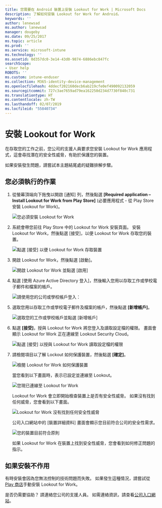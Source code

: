 ```yaml
---
title: 您需要在 Android 裝置上安裝 Lookout for Work | Microsoft Docs
description: 了解如何安裝 Lookout for Work for Android。
keywords: ''
author: lenewsad
ms.author: lanewsad
manager: dougeby
ms.date: 09/25/2017
ms.topic: article
ms.prod: ''
ms.service: microsoft-intune
ms.technology: ''
ms.assetid: 0d357dc0-3e14-43d0-9874-6886ebc847fc
searchScope:
- User help
ROBOTS: ''
ms.custom: intune-enduser
ms.collection: M365-identity-device-management
ms.openlocfilehash: 4ddecf202160decb6ab219cfe0ef490092132059
ms.sourcegitcommit: 727c3ae7659ad79ea162250d234d7730f840c731
ms.translationtype: HT
ms.contentlocale: zh-TW
ms.lasthandoff: 02/07/2019
ms.locfileid: "55840734"
---
```

# <a name="install-lookout-for-work"></a>安裝 Lookout for Work

在存取您的工作之前，您公司的支援人員要求您安裝 Lookout for Work 應用程式，這會尋找潛在的安全性威脅，有助於保護您的裝置。

如果安裝發生問題，請嘗試本主題結尾處的疑難排解步驟。

## <a name="what-you-need-to-do"></a>您必須執行的作業

1. 從螢幕頂端向下拖曳以開啟 [通知] 列，然後點選 **[Required application – Install Lookout for Work from Play Store]** (必要應用程式 - 從 Play Store 安裝 Lookout for Work)。

   ![您必須安裝 Lookout for Work](./media/lookout-required-app-install-android.png)

2. 系統會帶您前往 Play Store 中的 Lookout for Work 安裝頁面。 安裝 Lookout for Work，然後點選 [接受]，以便 Lookout for Work 存取您的裝置。

   ![點選 [接受] 以便 Lookout for Work 存取裝置](./media/lookout-accept-store-permissions-android.png)

3. 開啟 Lookout for Work，然後點選 [啟動]。

   ![開啟 Lookout for Work 並點選 [啟用]](./media/lookout-activate-button-android.png)

4. 點選 [使用 Azure Active Directory 登入]，然後輸入您用以存取工作或學校電子郵件和檔案的帳戶。

   ![請使用您的公司或學校帳戶登入：](./media/lookout-sign-in-azure-android.png)

5. 選取您用以存取工作或學校電子郵件及檔案的帳戶，然後點選 **[新增帳戶]**。

   ![選取您的工作或學校帳戶並點選 [新增帳戶]](./media/lookout-pick-account-android.png)

6. 點選 **[接受]**，授與 Lookout for Work 將您登入及讀取設定檔的權限。 畫面會顯示 Lookout for Work 正在連線至 Lookout Security Cloud。

   ![點選 [接受] 以授與 Lookout for Work 讀取設定檔的權限](./media/lookout-needs-permission-to-view-profile-android.png)

7. 請檢閱項目以了解 Lockout 如何保護裝置，然後點選 **[確定]**。

   ![檢閱 Lookout for Work 如何保護裝置](./media/lookout-how-it-protects-your-device-android.png)

   當您看到以下畫面時，表示已設定並連線至 Lookout。

   ![您現已連線至 Lookout for Work](./media/lookout-you-are-now-connected-android.png)

   Lookout for Work 會立即開始檢查裝置上是否有安全性威脅。 如果沒有找到任何威脅，您會看到以下畫面。

   ![Lookout for Work 沒有找到任何安全性威脅](./media/lookout-scan-no-threats-found-android.png)

   公司入口網站中的 [裝置詳細資料] 畫面會顯示您目前符合公司的安全性需求。

    ![您的裝置目前符合原則](./media/mtd-device-now-compliant-android.png)

   如果 Lookout for Work 在裝置上找到安全性威脅，您會看到如何修正問題的指示。

## <a name="if-the-installation-doesnt-work"></a>如果安裝不作用

有時安裝會因為您無法控制的技術問題而失敗。 如果發生這種情況，請嘗試從 [Play 商店](https://play.google.com/store/apps/details?id=com.lookout.enterprise)手動安裝 Lookout for Work。


是否仍需要協助？ 請連絡您公司的支援人員。 如需連絡資訊，請查看[公司入口網站](https://go.microsoft.com/fwlink/?linkid=2010980)。

